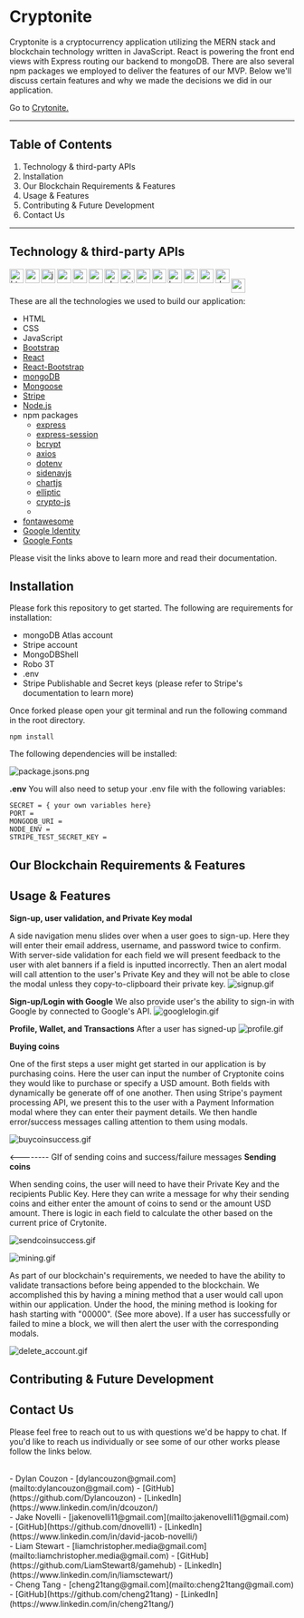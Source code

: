 # Cryptonite

Cryptonite is a cryptocurrency application utilizing the MERN stack and blockchain technology written in JavaScript. React is powering the front end views with Express routing our backend to mongoDB. There are also several npm packages we employed to deliver the features of our MVP. Below we'll discuss certain features and why we made the decisions we did in our application.

Go to [Crytonite.](https://cryptonite.azurewebsites.net/)


<hr>

## Table of Contents

1. Technology & third-party APIs
2. Installation
3. Our Blockchain Requirements & Features
4. Usage & Features
5. Contributing & Future Development
6. Contact Us

<hr>


## Technology & third-party APIs

<img align="left" alt="html" width="25x" src="./client/public/assets/icons/html5.png"/> &nbsp;
<img align="left" alt="css" width="25x" src="./client/public/assets/icons/css.png"/> &nbsp;
<img align="left" alt="javascript" width="25x" src="./client/public/assets/icons/javascript.png"/> &nbsp;
<img align="left" alt="nodejs" width="25x" src="./client/public/assets/icons/nodejs.png"/> &nbsp;
<img align="left" alt="npm" width="25x" src="./client/public/assets/icons/npm-2.png"/> &nbsp;
<img align="left" alt="express" width="25x" src="./client/public/assets/icons/express.png"/> &nbsp;
<img align="left" alt="chartjs" width="25x" src="./client/public/assets/icons/chartjs.png"/> &nbsp;
<img align="left" alt="stripe" width="25x" src="./client/public/assets/icons/stripe.png"/> &nbsp;
<img align="left" alt="react" width="25x" src="./client/public/assets/icons/react.png"/> &nbsp;
<img align="left" alt="react-boostrap" width="25x" src="./client/public/assets/icons/react-bootstrap.png"/> &nbsp;
<img align="left" alt="boostrap" width="25x" src="./client/public/assets/icons/bootstrap.png"/> &nbsp;
<img align="left" alt="mongoDB" width="25x" src="./client/public/assets/icons/atlas-mongoDB-1.png"/> &nbsp;
<img align="left" alt="mongoose" width="25x" src="./client/public/assets/icons/mongoose.png"/> &nbsp;
<img align="left" alt="dotenv" width="25x" src="./client/public/assets/icons/dotenv.png"/> &nbsp;
<img align="left" alt="googlefonts" width="25x" src="./client/public/assets/icons/googlefonts.png"/> &nbsp;

These are all the technologies we used to build our application:

- HTML
- CSS
- JavaScript
- [Bootstrap](https://getbootstrap.com/)
- [React](https://reactjs.org/)
- [React-Bootstrap](https://react-bootstrap.github.io/)
- [mongoDB](https://www.mongodb.com/)
- [Mongoose](https://mongoosejs.com/)
- [Stripe](https://stripe.com/)
- [Node.js](https://nodejs.org/en/)
- npm packages
  - [express](https://www.npmjs.com/package/express)
  - [express-session](https://www.npmjs.com/package/express-session)
  - [bcrypt](https://www.npmjs.com/package/bcrypt)
  - [axios](https://www.npmjs.com/package/axios)
  - [dotenv](https://www.npmjs.com/package/dotenv)
  - [sidenavjs](https://www.npmjs.com/package/sidenavjs)
  - [chartjs](https://www.chartjs.org/)
  - [elliptic](https://www.npmjs.com/package/elliptic)
  - [crypto-js](https://www.npmjs.com/package/crypto-js)
  - 
- [fontawesome](https://fontawesome.com/)
- [Google Identity](https://developers.google.com/identity/sign-in/web/sign-in)
- [Google Fonts](https://fonts.google.com/)

Please visit the links above to learn more and read their documentation.

## Installation

Please fork this repository to get started. The following are requirements for installation:

- mongoDB Atlas account
- Stripe account
- MongoDBShell
- Robo 3T
- .env
- Stripe Publishable and Secret keys (please refer to Stripe's documentation to learn more)

Once forked please open your git terminal and run the following command in the root directory.
```
npm install
```

The following dependencies will be installed:

![package.jsons.png](./client/public/assets/readme/package-jsons.png)


**.env**
You will also need to setup your .env file with the following variables:
```
SECRET = { your own variables here}
PORT = 
MONGODB_URI =
NODE_ENV =
STRIPE_TEST_SECRET_KEY =
```


## Our Blockchain Requirements & Features



## Usage & Features

**Sign-up, user validation, and Private Key modal**

A side navigation menu slides over when a user goes to sign-up. Here they will enter their email address, username, and password twice to confirm. With server-side validation for each field we will present feedback to the user with alet banners if a field is inputted incorrectly. Then an alert modal will call attention to the user's Private Key and they will not be able to close the modal unless they copy-to-clipboard their private key.
![signup.gif](./client/public/assets/readme/signup3.gif)


**Sign-up/Login with Google**
We also provide user's the ability to sign-in with Google by connected to Google's API.
![googlelogin.gif](./client/public/assets/readme/googlelogin.gif)


**Profile, Wallet, and Transactions**
After a user has signed-up
![profile.gif](./client/public/assets/readme/profile.gif)


**Buying coins**

One of the first steps a user might get started in our application is by purchasing coins. Here the user can input the number of Cryptonite coins they would like to purchase or specify a USD amount. Both fields with dynamically be generate off of one another. Then using Stripe's payment processing API, we present this to the user with a Payment Information modal where they can enter their payment details. We then handle error/success messages calling attention to them using modals.

![buycoinsuccess.gif](./client/public/assets/readme/buycoinsuccess.gif)

<-------- GIf of sending coins and success/failure messages
**Sending coins**

When sending coins, the user will need to have their Private Key and the recipients Public Key. Here they can write a message for why their sending coins and either enter the amount of coins to send or the amount USD amount. There is logic in each field to calculate the other based on the current price of Crytonite.
<!-- <img src="./client/public/assets/readme/sendcoinsuccess.gif" width=""> -->
![sendcoinsuccess.gif](./client/public/assets/readme/sendcoinsuccess.gif)



![mining.gif](./client/public/assets/readme/mining.gif)

As part of our blockchain's requirements, we needed to have the ability to validate transactions before being appended to the blockchain. We accomplished this by having a mining method that a user would call upon within our application. Under the hood, the mining method is looking for hash starting with "00000". (See more above). If a user has successfully or failed to mine a block, we will then alert the user with the corresponding modals.



![delete_account.gif](./client/public/assets/readme/delete_account.gif)




## Contributing & Future Development




## Contact Us

Please feel free to reach out to us with questions we'd be happy to chat. If you'd like to reach us individually or see some of our other works please follow the links below.

<br>
  - Dylan Couzon
    - [dylancouzon@gmail.com](mailto:dylancouzon@gmail.com)
    - [GitHub](https://github.com/Dylancouzon)
    - [LinkedIn](https://www.linkedin.com/in/dcouzon/)
<br>
  - Jake Novelli
    - [jakenovelli11@gmail.com](mailto:jakenovelli11@gmail.com)
    - [GitHub](https://github.com/dnovelli1)
    - [LinkedIn](https://www.linkedin.com/in/david-jacob-novelli/)
<br>
  - Liam Stewart
    - [liamchristopher.media@gmail.com](mailto:liamchristopher.media@gmail.com)
    - [GitHub](https://github.com/LiamStewart8/gamehub)
    - [LinkedIn](https://www.linkedin.com/in/liamsctewart/)
<br>
  - Cheng Tang
    - [cheng21tang@gmail.com](mailto:cheng21tang@gmail.com)
    - [GitHub](https://github.com/cheng21tang)
    - [LinkedIn](https://www.linkedin.com/in/cheng21tang/)

